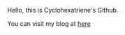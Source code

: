Hello, this is Cyclohexatriene's Github.

You can visit my blog at <a href="https://cyclohexatriene.github.io">here</a>

